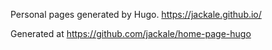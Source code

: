 Personal pages generated by Hugo.
https://jackale.github.io/


Generated at https://github.com/jackale/home-page-hugo
